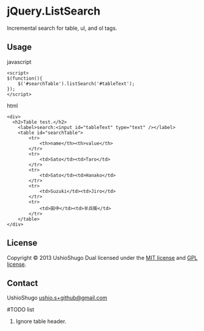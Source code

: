 jQuery.ListSearch
=================

Incremental search for table, ul, and ol tags.


Usage
--------------
javascript

    <script>
    $(function(){
        $('#searchTable').listSearch('#tableText');
    });
    </script>

html

    <div>
      <h2>Table test.</h2>
    	<label>search:<input id="tableText" type="text" /></label>
    	<table id="searchTable">
    		<tr>
    			<th>name</th><th>value</th>
    		</tr>
    		<tr>
    			<td>Sato</td><td>Taro</td>
    		</tr>
    		<tr>
    			<td>Sato</td><td>Hanako</td>
    		</tr>
    		<tr>
    			<td>Suzuki</td><td>Jiro</td>
    		</tr>
    		<tr>
    			<td>田中</td><td>半兵衛</td>
    		</tr>
    	</table>
    </div>


License
---------------
Copyright &copy; 2013 UshioShugo
Dual licensed under the [MIT license][MIT] and [GPL license][GPL].

[MIT]: http://www.opensource.org/licenses/mit-license.php
[GPL]: http://www.gnu.org/licenses/gpl.html

Contact
----------------
UshioShugo <ushio.s+github@gmail.com>

#TODO list
1. Ignore table header.
